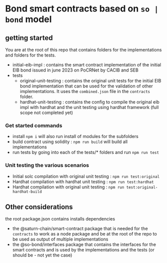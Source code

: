 # Bond smart contracts based on `so | bond` model 

## getting started

You are at the root of this repo that contains folders for the implementations and folders for the tests.

- initial-eib-impl : contains the smart contract implementation of the initial EIB bond issued in june 2023 on PoCRNet by CACIB and SEB
- tests
  -  original-unit-testing : contains the original unit tests for the initial EIB bond implementation that can be used for the validation of other implementations. It uses the `combined.json` file in the `contracts` folder.
  - hardhat-unit-testing : contains the config to compile the original eib impl with hardhat and the unit testing using hardhat framework (full scope not completed yet)


### Get started commands

- install `npm i` will also run install of modules for the subfolders
- build contract using solidity : `npm run build` will build all implementations
- run tests by going into each of the tests/* folders and run `npm run test`

### Unit testing the various scenarios

- Initial solc compilation with original unit testing : `npm run test:original`
- Hardhat compilation with hardhat unit testing : `npm run test:hardhat`
- Hardhat compilation with original unit testing : `npm run test:original-hardhat-build`

## Other considerations

the root package.json contains installs dependencies
- the @saturn-chain/smart-contract package that is needed for the `contracts` to work as a node package and be at the root of the repo to be used as output of multiple implementations
- the @so-bond/interfaces package that contains the interfaces for the smart contracts and is used by the implementations and the tests (or should be - not yet the case)